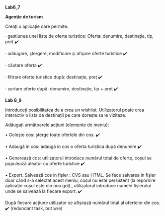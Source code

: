 **Lab6_7**

**Agenție de turism**


Creați o aplicație care permite:


· gestiunea unei liste de oferte turistice: Oferta: denumire, destinație, tip, preț ✔️


· adăugare, ștergere, modificare și afișare oferte turistice ✔️


· căutare oferta ✔️


· filtrare oferte turistice după: destinație, preț ✔️


· sortare oferte după: denumire, destinație, tip + preț ✔️

**Lab 8_9**

Introduceți posibilitatea de a crea un wishlist. Utilizatorul poate crea interactiv o lista de destinații pe care dorește sa le viziteze.


Adăugați următoarele acțiuni (elemente de meniu):


• Golește cos: șterge toate ofertele din cos. ✔️


• Adaugă in cos: adaugă in cos o oferta turistica după denumire ✔️


• Generează cos: utilizatorul introduce numărul total de oferte, coșul se populează aleator cu oferte turistice ✔️


• Export. Salvează cos in fișier : CVS sau HTML. Se face salvarea in fișier doar când s-a selectat acest meniu, coșul nu este persistent (la repornire aplicație coșul este din nou gol) , utilizatorul introduce numele fișierului unde se salvează la fiecare export. ✔️


 După fiecare acțiune utilizator se afișează numărul total al ofertelor din cos. ✔️ (redundant task, but w/e)

